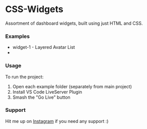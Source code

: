# CSS-Widgets

Assortment of dashboard widgets, built using just HTML and CSS.

### Examples

- widget-1 - Layered Avatar List
-

### Usage

To run the project:

1. Open each example folder (separately from main project)
2. Install VS Code LiveServer Plugin
3. Smash the "Go Live" button

### Support

Hit me up on [Instagram](https://instagram.com/frontendjoe/) if you need any support :)
